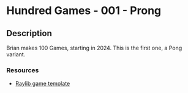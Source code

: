 # Hundred Games - 001 - Prong

## Description

Brian makes 100 Games, starting in 2024. This is the first one, a Pong variant.

### Resources

- [Raylib game template](https://github.com/raysan5/raylib-game-template)
